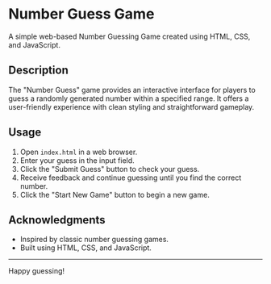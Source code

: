 
# Number Guess Game

A simple web-based Number Guessing Game created using HTML, CSS, and JavaScript.

## Description

The "Number Guess" game provides an interactive interface for players to guess a randomly generated number within a specified range. It offers a user-friendly experience with clean styling and straightforward gameplay.


## Usage

1. Open `index.html` in a web browser.
2. Enter your guess in the input field.
3. Click the "Submit Guess" button to check your guess.
4. Receive feedback and continue guessing until you find the correct number.
5. Click the "Start New Game" button to begin a new game.


## Acknowledgments

- Inspired by classic number guessing games.
- Built using HTML, CSS, and JavaScript.

---

Happy guessing!
